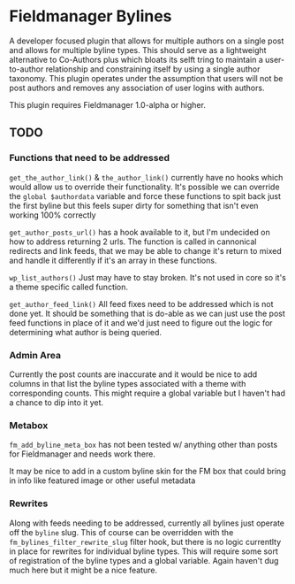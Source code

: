 # Fieldmanager Bylines

A developer focused plugin that allows for multiple authors on a single post and allows for multiple byline types.  This should serve as a lightweight alternative to Co-Authors plus which bloats its selft tring to maintain a user-to-author relationship and constraining itself by using a single author taxonomy.  This plugin operates under the assumption that users will not be post authors and removes any association of user logins with authors.

This plugin requires Fieldmanager 1.0-alpha or higher.

## TODO

### Functions that need to be addressed

`get_the_author_link()` & `the_author_link()` currently have no hooks which would allow us to override their functionality.  It's possible we can override the `global $authordata` variable and force these functions to spit back just the first byline but this feels super dirty for something that isn't even working 100% correctly

`get_author_posts_url()` has a hook available to it, but I'm undecided on how to address returning 2 urls.  The function is called in cannonical redirects and link feeds, that we may be able to change it's return to mixed and handle it differently if it's an array in these functions.

`wp_list_authors()` Just may have to stay broken.  It's not used in core so it's a theme specific called function.

`get_author_feed_link()` All feed fixes need to be addressed which is not done yet.  It should be something that is do-able as we can just use the post feed functions in place of it and we'd just need to figure out the logic for determining what author is being queried.

### Admin Area

Currently the post counts are inaccurate and it would be nice to add columns in that list the byline types associated with a theme with corresponding counts.  This might require a global variable but I haven't had a chance to dip into it yet.

### Metabox

`fm_add_byline_meta_box` has not been tested w/ anything other than posts for Fieldmanager and needs work there.

It may be nice to add in a custom byline skin for the FM box that could bring in info like featured image or other useful metadata

### Rewrites

Along with feeds needing to be addressed, currently all bylines just operate off the `byline` slug. This of course can be overridden with the `fm_bylines_filter_rewrite_slug` filter hook, but there is no logic currentlty in place for rewrites for individual byline types.  This will require some sort of registration of the byline types and a global variable. Again haven't dug much here but it might be a nice feature.